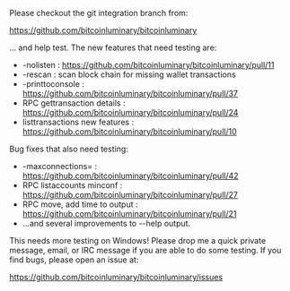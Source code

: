 Please checkout the git integration branch from:

https://github.com/bitcoinluminary/bitcoinluminary

... and help test.  The new features that need testing are:

* -nolisten : https://github.com/bitcoinluminary/bitcoinluminary/pull/11
* -rescan : scan block chain for missing wallet transactions
* -printtoconsole : https://github.com/bitcoinluminary/bitcoinluminary/pull/37
* RPC gettransaction details : https://github.com/bitcoinluminary/bitcoinluminary/pull/24
* listtransactions new features : https://github.com/bitcoinluminary/bitcoinluminary/pull/10

Bug fixes that also need testing:

* -maxconnections= : https://github.com/bitcoinluminary/bitcoinluminary/pull/42
* RPC listaccounts minconf : https://github.com/bitcoinluminary/bitcoinluminary/pull/27
* RPC move, add time to output : https://github.com/bitcoinluminary/bitcoinluminary/pull/21
* ...and several improvements to --help output.

This needs more testing on Windows!  Please drop me a quick private message, email, or IRC message if you are able to do some testing.  If you find bugs, please open an issue at:

https://github.com/bitcoinluminary/bitcoinluminary/issues
